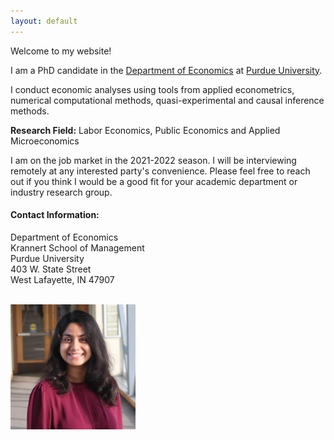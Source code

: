 ```yaml
---
layout: default
---
```


Welcome to my website!

<!--  My name is Debasmita Das. -->
I am a PhD candidate in the [Department of Economics](https://krannert.purdue.edu/academics/economics/) at [Purdue University](https://www.purdue.edu/).

I conduct economic analyses using tools from applied econometrics, numerical computational methods, quasi-experimental and causal inference methods. 

**Research Field:** Labor Economics, Public Economics and Applied Microeconomics
<!-- My main areas of research are in Labor Economics, Public Economics and Applied Microeconomics. -->

I am on the job market in the 2021-2022 season. I will be interviewing remotely at any interested party's convenience. Please feel free to reach out if you think I would be a good fit for your academic department or industry research group.

#### Contact Information:
Department of Economics <br>
Krannert School of Management <br>
Purdue University <br>
403 W. State Street <br>
West Lafayette, IN 47907 <br>

<br> 

<img src="headshot.jpg" style="width:200px;height:200px;">
<!-- <img class="profile-picture" src="me.png"> -->
<br>







<br><br><br>

